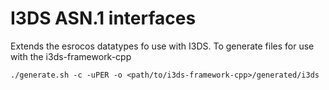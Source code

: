 # I3DS ASN.1 interfaces

Extends the esrocos datatypes fo use with I3DS. To generate files for use with the i3ds-framework-cpp

``` shell
./generate.sh -c -uPER -o <path/to/i3ds-framework-cpp>/generated/i3ds
```
